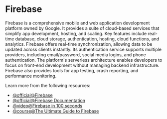 # Firebase

Firebase is a comprehensive mobile and web application development platform owned by Google. It provides a suite of cloud-based services that simplify app development, hosting, and scaling. Key features include real-time database, cloud storage, authentication, hosting, cloud functions, and analytics. Firebase offers real-time synchronization, allowing data to be updated across clients instantly. Its authentication service supports multiple providers, including email/password, social media logins, and phone authentication. The platform's serverless architecture enables developers to focus on front-end development without managing backend infrastructure. Firebase also provides tools for app testing, crash reporting, and performance monitoring.

Learn more from the following resources:

- [@official@Firebase](https://firebase.google.com/)
- [@official@Firebase Documentation](https://firebase.google.com/docs)
- [@video@Firebase in 100 seconds](https://www.youtube.com/watch?v=vAoB4VbhRzM)
- [@course@The Ultimate Guide to Firebase](https://fireship.io/lessons/the-ultimate-beginners-guide-to-firebase/)
